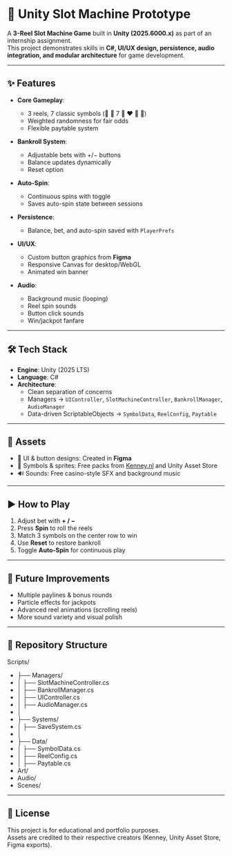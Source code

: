 # 🎰 Unity Slot Machine Prototype  

A **3-Reel Slot Machine Game** built in **Unity (2025.6000.x)** as part of an internship assignment.  
This project demonstrates skills in **C#, UI/UX design, persistence, audio integration, and modular architecture** for game development.  

---

## ✨ Features  

- **Core Gameplay**:  
  - 3 reels, 7 classic symbols (🍋 🍒 7 💎 ❤️ 🍉 🧲)  
  - Weighted randomness for fair odds  
  - Flexible paytable system  

- **Bankroll System**:  
  - Adjustable bets with +/− buttons  
  - Balance updates dynamically  
  - Reset option  

- **Auto-Spin**:  
  - Continuous spins with toggle  
  - Saves auto-spin state between sessions  

- **Persistence**:  
  - Balance, bet, and auto-spin saved with `PlayerPrefs`  

- **UI/UX**:  
  - Custom button graphics from **Figma**  
  - Responsive Canvas for desktop/WebGL  
  - Animated win banner  

- **Audio**:  
  - Background music (looping)  
  - Reel spin sounds  
  - Button click sounds  
  - Win/jackpot fanfare  

---

## 🛠️ Tech Stack  

- **Engine**: Unity (2025 LTS)  
- **Language**: C#  
- **Architecture**:  
  - Clean separation of concerns  
  - Managers → `UIController`, `SlotMachineController`, `BankrollManager`, `AudioManager`  
  - Data-driven ScriptableObjects → `SymbolData`, `ReelConfig`, `Paytable`  

---

## 🎨 Assets  

- 🎨 UI & button designs: Created in **Figma**  
- 🎰 Symbols & sprites: Free packs from [Kenney.nl](https://kenney.nl) and Unity Asset Store  
- 🔊 Sounds: Free casino-style SFX and background music  

---

## ▶️ How to Play  

1. Adjust bet with **+ / −**  
2. Press **Spin** to roll the reels  
3. Match 3 symbols on the center row to win  
4. Use **Reset** to restore bankroll  
5. Toggle **Auto-Spin** for continuous play  

---

## 🚀 Future Improvements  

- Multiple paylines & bonus rounds  
- Particle effects for jackpots  
- Advanced reel animations (scrolling reels)  
- More sound variety and visual polish  

---

## 📂 Repository Structure  
Scripts/
- ├── Managers/
- │ ├── SlotMachineController.cs
- │ ├── BankrollManager.cs
- │ ├── UIController.cs
- │ ├── AudioManager.cs
- │
- ├── Systems/
- │ ├── SaveSystem.cs
- │
- ├── Data/
- │ ├── SymbolData.cs
- │ ├── ReelConfig.cs
- │ ├── Paytable.cs
- Art/
- Audio/
- Scenes/
  
---

## 📜 License  

This project is for educational and portfolio purposes.  
Assets are credited to their respective creators (Kenney, Unity Asset Store, Figma exports).  


